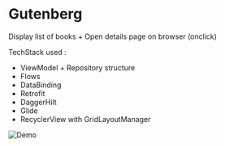 # Gutenberg

Display list of books + Open details page on browser (onclick)

TechStack used :

- ViewModel + Repository structure
- Flows
- DataBinding
- Retrofit
- DaggerHilt
- Glide
- RecyclerView with GridLayoutManager


![Demo](gutenberg.gif)
